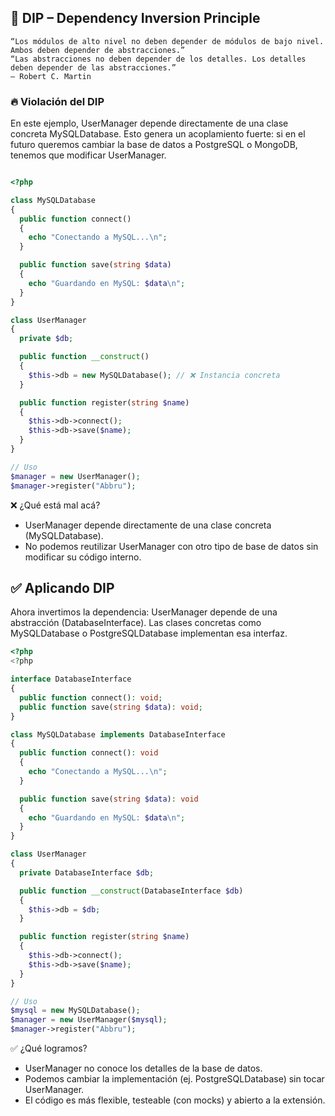 ## 🔁 DIP – Dependency Inversion Principle
```
“Los módulos de alto nivel no deben depender de módulos de bajo nivel. Ambos deben depender de abstracciones.”
“Las abstracciones no deben depender de los detalles. Los detalles deben depender de las abstracciones.”
— Robert C. Martin
```

### 🔥 Violación del DIP

En este ejemplo, UserManager depende directamente de una clase concreta MySQLDatabase. Esto genera un acoplamiento fuerte: si en el futuro queremos cambiar la base de datos a PostgreSQL o MongoDB, tenemos que modificar UserManager.

```php

<?php

class MySQLDatabase
{
  public function connect()
  {
    echo "Conectando a MySQL...\n";
  }

  public function save(string $data)
  {
    echo "Guardando en MySQL: $data\n";
  }
}

class UserManager
{
  private $db;

  public function __construct()
  {
    $this->db = new MySQLDatabase(); // ❌ Instancia concreta
  }

  public function register(string $name)
  {
    $this->db->connect();
    $this->db->save($name);
  }
}

// Uso
$manager = new UserManager();
$manager->register("Abbru");

```

❌ ¿Qué está mal acá?
- UserManager depende directamente de una clase concreta (MySQLDatabase).
- No podemos reutilizar UserManager con otro tipo de base de datos sin modificar su código interno.

## ✅ Aplicando DIP

Ahora invertimos la dependencia: UserManager depende de una abstracción (DatabaseInterface). Las clases concretas como MySQLDatabase o PostgreSQLDatabase implementan esa interfaz.

```php
<?php
<?php

interface DatabaseInterface
{
  public function connect(): void;
  public function save(string $data): void;
}

class MySQLDatabase implements DatabaseInterface
{
  public function connect(): void
  {
    echo "Conectando a MySQL...\n";
  }

  public function save(string $data): void
  {
    echo "Guardando en MySQL: $data\n";
  }
}

class UserManager
{
  private DatabaseInterface $db;

  public function __construct(DatabaseInterface $db)
  {
    $this->db = $db;
  }

  public function register(string $name)
  {
    $this->db->connect();
    $this->db->save($name);
  }
}

// Uso
$mysql = new MySQLDatabase();
$manager = new UserManager($mysql);
$manager->register("Abbru");
```


✅ ¿Qué logramos?
- UserManager no conoce los detalles de la base de datos.
- Podemos cambiar la implementación (ej. PostgreSQLDatabase) sin tocar UserManager.
- El código es más flexible, testeable (con mocks) y abierto a la extensión.

